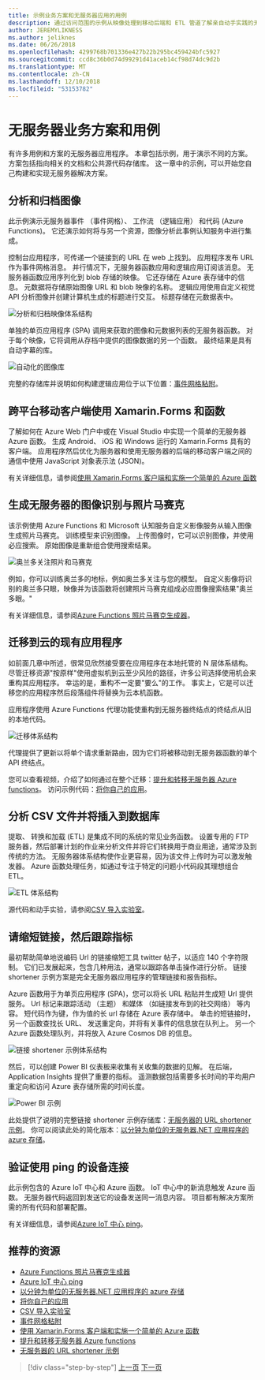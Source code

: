 ```yaml
---
title: 示例业务方案和无服务器应用的用例
description: 通过访问范围的示例从映像处理到移动后端和 ETL 管道了解亲自动手实践的无服务器体验。
author: JEREMYLIKNESS
ms.author: jeliknes
ms.date: 06/26/2018
ms.openlocfilehash: 4299768b701336e427b22b295bc459424bfc5927
ms.sourcegitcommit: ccd8c36b0d74d99291d41aceb14cf98d74dc9d2b
ms.translationtype: MT
ms.contentlocale: zh-CN
ms.lasthandoff: 12/10/2018
ms.locfileid: "53153782"
---
```

# <a name="serverless-business-scenarios-and-use-cases"></a>无服务器业务方案和用例

有许多用例和方案的无服务器应用程序。 本章包括示例，用于演示不同的方案。 方案包括指向相关的文档和公共源代码存储库。 这一章中的示例，可以开始您自己构建和实现无服务器解决方案。

## <a name="analyze-and-archive-images"></a>分析和归档图像

此示例演示无服务器事件 （事件网格）、 工作流 （逻辑应用） 和代码 (Azure Functions)。 它还演示如何将与另一个资源，图像分析此事例认知服务中进行集成。

控制台应用程序，可传递一个链接到的 URL 在 web 上找到。 应用程序发布 URL 作为事件网格消息。 并行情况下，无服务器函数应用和逻辑应用订阅该消息。 无服务器函数应用序列化到 blob 存储的映像。 它还存储在 Azure 表存储中的信息。 元数据将存储原始图像 URL 和 blob 映像的名称。 逻辑应用使用自定义视觉 API 分析图像并创建计算机生成的标题进行交互。 标题存储在元数据表中。

![分析和归档映像体系结构](./media/image-processing-example.png)

单独的单页应用程序 (SPA) 调用来获取的图像和元数据列表的无服务器函数。 对于每个映像，它将调用从存档中提供的图像数据的另一个函数。 最终结果是具有自动字幕的库。

![自动化的图像库](./media/automated-image-gallery.png)

完整的存储库并说明如何构建逻辑应用位于以下位置：[事件网格粘附](https://github.com/JeremyLikness/Event-Grid-Glue)。

## <a name="cross-platform-mobile-client-using-xamarinforms-and-functions"></a>跨平台移动客户端使用 Xamarin.Forms 和函数

了解如何在 Azure Web 门户中或在 Visual Studio 中实现一个简单的无服务器 Azure 函数。 生成 Android、 iOS 和 Windows 运行的 Xamarin.Forms 具有的客户端。 应用程序然后优化为服务器和使用无服务器的后端的移动客户端之间的通信中使用 JavaScript 对象表示法 (JSON)。

有关详细信息，请参阅[使用 Xamarin.Forms 客户端和实施一个简单的 Azure 函数](https://azure.microsoft.com/resources/samples/functions-xamarin-getting-started/)

## <a name="generate-a-photo-mosaic-with-serverless-image-recognition"></a>生成无服务器的图像识别与照片马赛克

该示例使用 Azure Functions 和 Microsoft 认知服务自定义影像服务从输入图像生成照片马赛克。 训练模型来识别图像。 上传图像时，它可以识别图像，并使用必应搜索。 原始图像是重新组合使用搜索结果。

![奥兰多关注照片和马赛克](./media/orlando-eye-both.png)

例如，你可以训练奥兰多的地标，例如奥兰多关注与您的模型。 自定义影像将识别的奥兰多只眼，映像并为该函数将创建照片马赛克组成必应图像搜索结果"奥兰多眼。"

有关详细信息，请参阅[Azure Functions 照片马赛克生成器](https://azure.microsoft.com/resources/samples/functions-dotnet-photo-mosaic/)。

## <a name="migrate-an-existing-application-to-the-cloud"></a>迁移到云的现有应用程序

如前面几章中所述，很常见欣然接受要在应用程序在本地托管的 N 层体系结构。 尽管迁移资源"按原样"使用虚拟机到云至少风险的路径，许多公司选择使用机会来重构其应用程序。 幸运的是，重构不一定要"要么"的工作。 事实上，它是可以迁移您的应用程序然后段落组件将替换为云本机函数。

应用程序使用 Azure Functions 代理功能使重构到无服务器终结点的终结点从旧的本地代码。

![迁移体系结构](./media/migration-architecture.png)

代理提供了更新以将单个请求重新路由，因为它们将被移动到无服务器函数的单个 API 终结点。

您可以查看视频，介绍了如何通过在整个迁移：[提升和转移无服务器 Azure functions](https://channel9.msdn.com/Events/Connect/2017/E102)。 访问示例代码：[将你自己的应用](https://github.com/JeremyLikness/bring-own-app-connect-17)。

## <a name="parse-a-csv-file-and-insert-into-a-database"></a>分析 CSV 文件并将插入到数据库

提取、 转换和加载 (ETL) 是集成不同的系统的常见业务函数。 设置专用的 FTP 服务器，然后部署计划的作业来分析文件并将它们转换用于商业用途，通常涉及到传统的方法。 无服务器体系结构使作业更容易，因为该文件上传时为可以激发触发器。 Azure 函数处理任务，如通过专注于特定的问题小代码段其理想组合 ETL。

![ETL 体系结构](./media/csvimport.png)

源代码和动手实验，请参阅[CSV 导入实验室](https://github.com/JeremyLikness/azure-fn-file-process-hol)。

## <a name="shorten-links-and-track-metrics"></a>请缩短链接，然后跟踪指标

最初帮助简单地说编码 Url 的链接缩短工具 twitter 帖子，以适应 140 个字符限制。 它们已发展起来，包含几种用法，通常以跟踪各单击操作进行分析。 链接 shortener 示例方案是完全无服务器应用程序的管理链接和报告指标。

Azure 函数用于为单页应用程序 (SPA)，您可以将长 URL 粘贴并生成短 Url 提供服务。 Url 标记来跟踪活动 （主题） 和媒体 （如链接发布到的社交网络） 等内容。 短代码作为键，作为值的长 url 存储在 Azure 表存储中。 单击的短链接时，另一个函数查找长 URL、 发送重定向，并将有关事件的信息放在队列上。 另一个 Azure 函数处理队列，并将放入 Azure Cosmos DB 的信息。

![链接 shortener 示例体系结构](./media/link-shortener-architecture.png)

然后，可以创建 Power BI 仪表板来收集有关收集的数据的见解。 在后端，Application Insights 提供了重要的指标。 遥测数据包括需要多长时间的平均用户重定向和访问 Azure 表存储所需的时间长度。

![Power BI 示例](./media/power-bi-example.png)

此处提供了说明的完整链接 shortener 示例存储库：[无服务器的 URL shortener 示例](https://github.com/jeremylikness/serverless-url-shortener)。 你可以阅读此处的简化版本：[以分钟为单位的无服务器.NET 应用程序的 azure 存储](https://blogs.msdn.microsoft.com/webdev/2018/01/25/azure-storage-for-serverless-net-apps-in-minutes/)。

## <a name="verify-device-connectivity-using-a-ping"></a>验证使用 ping 的设备连接

此示例包含的 Azure IoT 中心和 Azure 函数。 IoT 中心中的新消息触发 Azure 函数。 无服务器代码返回到发送它的设备发送同一消息内容。 项目都有解决方案所需的所有代码和部署配置。

有关详细信息，请参阅[Azure IoT 中心 ping](https://azure.microsoft.com/resources/samples/iot-hub-node-ping/)。

## <a name="recommended-resources"></a>推荐的资源

* [Azure Functions 照片马赛克生成器](https://azure.microsoft.com/resources/samples/functions-dotnet-photo-mosaic/)
* [Azure IoT 中心 ping](https://azure.microsoft.com/resources/samples/iot-hub-node-ping/)
* [以分钟为单位的无服务器.NET 应用程序的 azure 存储](https://blogs.msdn.microsoft.com/webdev/2018/01/25/azure-storage-for-serverless-net-apps-in-minutes/)
* [将你自己的应用](https://github.com/JeremyLikness/bring-own-app-connect-17)
* [CSV 导入实验室](https://github.com/JeremyLikness/azure-fn-file-process-hol)
* [事件网格粘附](https://github.com/JeremyLikness/Event-Grid-Glue)
* [使用 Xamarin.Forms 客户端和实施一个简单的 Azure 函数](https://azure.microsoft.com/resources/samples/functions-xamarin-getting-started/)
* [提升和转移无服务器 Azure functions](https://channel9.msdn.com/Events/Connect/2017/E102)
* [无服务器的 URL shortener 示例](https://github.com/jeremylikness/serverless-url-shortener)

>[!div class="step-by-step"]
>[上一页](orchestration-patterns.md)
>[下一页](serverless-conclusion.md)